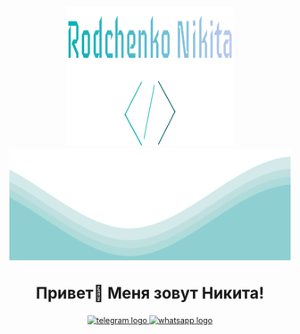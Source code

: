 <div id="header" align="center">
  <img src="https://raw.githubusercontent.com/bira10a/bira10a/master/logo.svg" width="300" height="250"/>
</div>

<img src="https://raw.githubusercontent.com/bira10a/bira10a/master/waves.svg" width="100%" height="200">

###

<h1 align="center">Привет👋 Меня зовут Никита!</h1>

###

###

<div align="center">
  <a href="https://t.me/@bira10a" target="_blank">
    <img src="https://img.shields.io/static/v1?message=Telegram&logo=telegram&label=&color=2CA5E0&logoColor=white&labelColor=&style=for-the-badge" height="25" alt="telegram logo"
  </a>
  
  <a href="https://wa.me/79004164193" target="_blank">
    <img src="https://img.shields.io/static/v1?message=WhatsApp&logo=whatsapp&label=&color=85f9ae&logoColor=white&labelColor=&style=for-the-badge" height="25" alt="whatsapp logo"  />
  </a>
</div>

###

<p align="center"><img src="https://komarev.com/ghpvc/?username=bira10a&style=flat-square&color=blue" alt=""></p>
